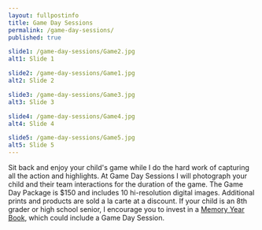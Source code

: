 ```yaml
---
layout: fullpostinfo
title: Game Day Sessions
permalink: /game-day-sessions/
published: true

slide1: /game-day-sessions/Game2.jpg
alt1: Slide 1

slide2: /game-day-sessions/Game1.jpg
alt2: Slide 2

slide3: /game-day-sessions/Game3.jpg
alt3: Slide 3

slide4: /game-day-sessions/Game4.jpg
alt4: Slide 4

slide5: /game-day-sessions/Game5.jpg
alt5: Slide 5
---
```

Sit back and enjoy your child's game while I do the hard work of capturing all the action and highlights. At Game Day Sessions I will photograph your child and their team interactions for the duration of the game. The Game Day Package is $150 and includes 10 hi-resolution digital images. Additional prints and products are sold a la carte at a discount. If your child is an 8th grader or high school senior, I encourage you to invest in a <a href="http://candidgiggles.com/memory-year-book//">Memory Year Book</a>, which could include a Game Day Session.
